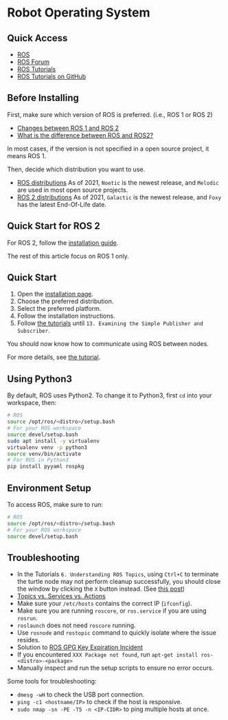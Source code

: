 # Robot Operating System

## Quick Access

- [ROS](https://www.ros.org/)
- [ROS Forum](https://answers.ros.org/)
- [ROS Tutorials](https://wiki.ros.org/ROS/Tutorials)
- [ROS Tutorials on GitHub](https://github.com/ros/ros_tutorials)

## Before Installing

First, make sure which version of ROS is preferred. (i.e., ROS 1 or ROS 2)
- [Changes between ROS 1 and ROS 2](https://design.ros2.org/articles/changes.html)
- [What is the difference between ROS and ROS2?](https://answers.ros.org/question/287470/what-is-the-difference-between-ros-and-ros2/?answer=287472#post-id-287472)

In most cases, if the version is not specified in a open source project, it means ROS 1.

Then, decide which distribution you want to use.
- [ROS distributions](https://wiki.ros.org/Distributions)
  As of 2021, `Noetic` is the newest release, and `Melodic` are used in most open source projects.
- [ROS 2 distributions](https://docs.ros.org/en/foxy/Releases.html)
  As of 2021, `Galactic` is the newest release, and `Foxy` has the latest End-Of-Life date.

## Quick Start for ROS 2

For ROS 2, follow the [installation guide](https://docs.ros.org/en/foxy/Installation.html).

The rest of this article focus on ROS 1 only.

## Quick Start

1. Open the [installation page](https://wiki.ros.org/ROS/Installation).
2. Choose the preferred distribution.
3. Select the preferred platform.
4. Follow the installation instructions.
5. Follow [the tutorials](https://wiki.ros.org/ROS/Tutorials) until `13. Examining the Simple Publisher and Subscriber`.

You should now know how to communicate using ROS between nodes.

For more details, see [the tutorial](https://wiki.ros.org/ROS/Tutorials).

## Using Python3

By default, ROS uses Python2. To change it to Python3, first `cd` into your workspace, then:

```sh
# ROS
source /opt/ros/<distro>/setup.bash
# For your ROS workspace
source devel/setup.bash
sudo apt install -y virtualenv
virtualenv venv -p python3
source venv/bin/activate
# For ROS in Python3
pip install pyyaml rospkg
```

## Environment Setup

To access ROS, make sure to run:

```sh
# ROS
source /opt/ros/<distro>/setup.bash
# For your ROS workspace
source devel/setup.bash
```

## Troubleshooting

- In the Tutorials `6. Understanding ROS Topics`, using `Ctrl+C` to terminate the turtle node may not perform cleanup successfully, you should close the window by clicking the `X` button instead. (See [this post](https://answers.ros.org/question/37939/rosrun-node-is-not-removed-from-rosnode-list-after-exit/?answer=37941#post-id-37941))
- [Topics vs. Services vs. Actions](https://wiki.ros.org/ROS/Patterns/Communication#Communication_via_Topics_vs_Services_vs_X)
- Make sure your `/etc/hosts` contains the correct IP (`ifconfig`).
- Make sure you are running `roscore`, or `ros.service` if you are using `rosrun`.
- `roslaunch` does not need `roscore` running.
- Use `rosnode` and `rostopic` command to quickly isolate where the issue resides.
- Solution to [ROS GPG Key Expiration Incident](https://discourse.ros.org/t/ros-gpg-key-expiration-incident/20669)
- If you encountered `XXX Package not found`, run `apt-get install ros-<distro>-<package>`
- Manually inspect and run the setup scripts to ensure no error occurs.

Some tools for troubleshooting:
- `dmesg -wH` to check the USB port connection.
- `ping -c1 <hostname/IP>` to check if the host is responsive.
- `sudo nmap -sn -PE -T5 -n <IP-CIDR>` to ping multiple hosts at once.
